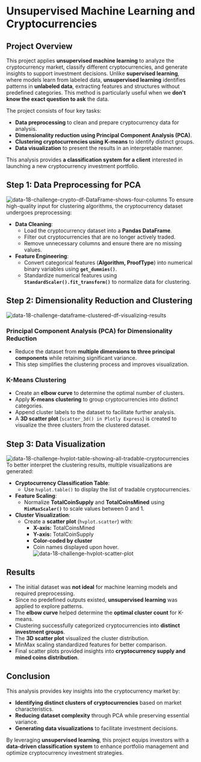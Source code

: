 # Unsupervised Machine Learning and Cryptocurrencies

## Project Overview
This project applies **unsupervised machine learning** to analyze the cryptocurrency market, classify different cryptocurrencies, and generate insights to support investment decisions. Unlike **supervised learning**, where models learn from labeled data, **unsupervised learning** identifies patterns in **unlabeled data**, extracting features and structures without predefined categories. This method is particularly useful when we **don't know the exact question to ask** the data.

The project consists of four key tasks:
- **Data preprocessing** to clean and prepare cryptocurrency data for analysis.
- **Dimensionality reduction using Principal Component Analysis (PCA)**.
- **Clustering cryptocurrencies using K-means** to identify distinct groups.
- **Data visualization** to present the results in an interpretable manner.

This analysis provides **a classification system for a client** interested in launching a new cryptocurrency investment portfolio.

## Step 1: Data Preprocessing for PCA
![data-18-challenge-crypto-df-DataFrame-shows-four-columns](https://user-images.githubusercontent.com/111480084/225489033-9ed73c71-754d-4780-b4ec-68d721e596f0.png)
To ensure high-quality input for clustering algorithms, the cryptocurrency dataset undergoes preprocessing:
- **Data Cleaning**: 
  - Load the cryptocurrency dataset into a **Pandas DataFrame**.
  - Filter out cryptocurrencies that are no longer actively traded.
  - Remove unnecessary columns and ensure there are no missing values.
- **Feature Engineering**:
  - Convert categorical features (**Algorithm, ProofType**) into numerical binary variables using **`get_dummies()`**.
  - Standardize numerical features using **`StandardScaler().fit_transform()`** to normalize data for clustering.

## Step 2: Dimensionality Reduction and Clustering
![data-18-challenge-dataframe-clustered-df-visualizing-results](https://user-images.githubusercontent.com/111480084/225489670-6e63ca11-58df-4caa-a8b6-04b91b65786a.png)
### **Principal Component Analysis (PCA) for Dimensionality Reduction**
- Reduce the dataset from **multiple dimensions to three principal components** while retaining significant variance.
- This step simplifies the clustering process and improves visualization.

### **K-Means Clustering**
- Create an **elbow curve** to determine the optimal number of clusters.
- Apply **K-means clustering** to group cryptocurrencies into distinct categories.
- Append cluster labels to the dataset to facilitate further analysis.
- A **3D scatter plot** (`scatter_3d() in Plotly Express`) is created to visualize the three clusters from the clustered dataset.

## Step 3: Data Visualization
![data-18-challenge-hvplot-table-showing-all-tradable-cryptocurrencies](https://user-images.githubusercontent.com/111480084/225490402-3179fe91-8cbf-4a9f-b276-e9698ec751c1.png)
To better interpret the clustering results, multiple visualizations are generated:
- **Cryptocurrency Classification Table**:
  - Use `hvplot.table()` to display the list of tradable cryptocurrencies.
- **Feature Scaling**:
  - Normalize **TotalCoinSupply** and **TotalCoinsMined** using **`MinMaxScaler()`** to scale values between 0 and 1.
- **Cluster Visualization**:
  - Create a **scatter plot** (`hvplot.scatter`) with:
    - **X-axis:** TotalCoinsMined
    - **Y-axis:** TotalCoinSupply
    - **Color-coded by cluster**
    - Coin names displayed upon hover.
![data-18-challenge-hvplot-scatter-plot](https://user-images.githubusercontent.com/111480084/225490409-2d035582-c487-4e66-a681-9b8bac6eb36b.png)
## Results
- The initial dataset was **not ideal** for machine learning models and required preprocessing.
- Since no predefined outputs existed, **unsupervised learning** was applied to explore patterns.
- The **elbow curve** helped determine the **optimal cluster count** for K-means.
- Clustering successfully categorized cryptocurrencies into **distinct investment groups**.
- The **3D scatter plot** visualized the cluster distribution.
- MinMax scaling standardized features for better comparison.
- Final scatter plots provided insights into **cryptocurrency supply and mined coins distribution**.

## Conclusion
This analysis provides key insights into the cryptocurrency market by:
- **Identifying distinct clusters of cryptocurrencies** based on market characteristics.
- **Reducing dataset complexity** through PCA while preserving essential variance.
- **Generating data visualizations** to facilitate investment decisions.

By leveraging **unsupervised learning**, this project equips investors with a **data-driven classification system** to enhance portfolio management and optimize cryptocurrency investment strategies.
